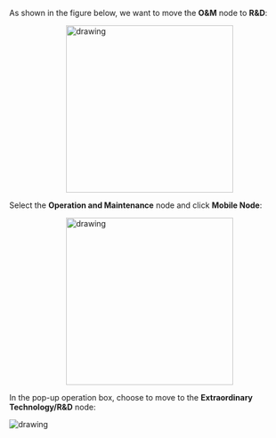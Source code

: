 As shown in the figure below, we want to move the **O&M** node to **R&D**:

<img src="~@imagesEnUs/guides/org/move-node1.png" height="300" style="display:block;margin: 0 auto;" alt="drawing"/>


Select the **Operation and Maintenance** node and click **Mobile Node**:


<img src="~@imagesEnUs/guides/org/1618523834.png" height="300" style="display:block;margin: 0 auto;" alt="drawing"/>


In the pop-up operation box, choose to move to the **Extraordinary Technology/R&D** node:

<img src="~@imagesEnUs/guides/org/1618523962.png" alt="drawing"/>

